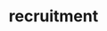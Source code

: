 ---
layout: recruitment-index
permalink: /recruitment/index.html
title: recruitment
tagline: Posts in my series on Recruitment
tags: [blog, recruitment]
image:
  feature: texture-feature-03.jpg
---